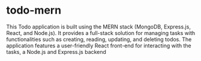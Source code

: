 # todo-mern
This Todo application is built using the MERN stack (MongoDB, Express.js, React, and Node.js). It provides a full-stack solution for managing tasks with functionalities such as creating, reading, updating, and deleting todos. The application features a user-friendly React front-end for interacting with the tasks, a Node.js and Express.js backend
